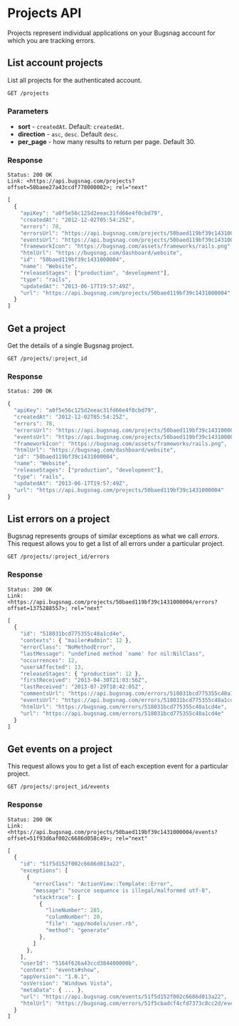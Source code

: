 Projects API
============

Projects represent individual applications on your Bugsnag account for which you are tracking errors.


List account projects
---------------------

List all projects for the authenticated account.

```shell
GET /projects
```

### Parameters

- **sort** - `createdAt`. Default: `createdAt`.
- **direction** - `asc`, `desc`. Default `desc`.
- **per_page** - how many results to return per page. Default 30.

### Response

```
Status: 200 OK
Link: <https://api.bugsnag.com/projects?offset=50baee27a43ccdf778000002>; rel="next"
```

```javascript
[
  {
    "apiKey": "a0f5e56c125d2eeac31fd66e4f0cbd79",
    "createdAt": "2012-12-02T05:54:25Z",
    "errors": 78,
    "errorsUrl": "https://api.bugsnag.com/projects/50baed119bf39c1431000004/errors",
    "eventsUrl": "https://api.bugsnag.com/projects/50baed119bf39c1431000004/events",
    "frameworkIcon": "https://bugsnag.com/assets/frameworks/rails.png",
    "htmlUrl": "https://bugsnag.com/dashboard/website",
    "id": "50baed119bf39c1431000004",
    "name": "Website",
    "releaseStages": ["production", "development"],
    "type": "rails",
    "updatedAt": "2013-06-17T19:57:49Z",
    "url": "https://api.bugsnag.com/projects/50baed119bf39c1431000004"
  }
]
```


Get a project
-------------

Get the details of a single Bugsnag project.

```shell
GET /projects/:project_id
```

### Response

```
Status: 200 OK
```

```javascript
{
  "apiKey": "a0f5e56c125d2eeac31fd66e4f0cbd79",
  "createdAt": "2012-12-02T05:54:25Z",
  "errors": 78,
  "errorsUrl": "https://api.bugsnag.com/projects/50baed119bf39c1431000004/errors",
  "eventsUrl": "https://api.bugsnag.com/projects/50baed119bf39c1431000004/events",
  "frameworkIcon": "https://bugsnag.com/assets/frameworks/rails.png",
  "htmlUrl": "https://bugsnag.com/dashboard/website",
  "id": "50baed119bf39c1431000004",
  "name": "Website",
  "releaseStages": ["production", "development"],
  "type": "rails",
  "updatedAt": "2013-06-17T19:57:49Z",
  "url": "https://api.bugsnag.com/projects/50baed119bf39c1431000004"
}
```


List errors on a project
------------------------

Bugsnag represents groups of similar exceptions as what we call *errors*. This request allows you to get a list of all errors under a particular project.

```
GET /projects/:project_id/errors
```

### Response
```
Status: 200 OK
Link: <https://api.bugsnag.com/projects/50baed119bf39c1431000004/errors?offset=1375288557>; rel="next"
```

```javascript
[
  {
    "id": "518031bcd775355c48a1cd4e",
    "contexts": { "mailer#admin": 12 },
    "errorClass": "NoMethodError",
    "lastMessage": "undefined method `name' for nil:NilClass",
    "occurrences": 12,
    "usersAffected": 13,
    "releaseStages": { "production": 12 },
    "firstReceived": "2013-04-30T21:03:56Z",
    "lastReceived": "2013-07-29T10:42:05Z",
    "commentsUrl": "https://api.bugsnag.com/errors/518031bcd775355c48a1cd4e/comments",
    "eventsUrl": "https://api.bugsnag.com/errors/518031bcd775355c48a1cd4e/events",
    "htmlUrl": "https://bugsnag.com/errors/518031bcd775355c48a1cd4e",
    "url": "https://api.bugsnag.com/errors/518031bcd775355c48a1cd4e"
  }
]
```


Get events on a project
-----------------------

This request allows you to get a list of each exception event for a particular project.

```
GET /projects/:project_id/events
```

### Response
```
Status: 200 OK
Link: <https://api.bugsnag.com/projects/50baed119bf39c1431000004/events?offset=51f93d6af002c6686d058c49>; rel="next"
```

```javascript
[
  {
    "id": "51f5d152f002c6686d013a22",
    "exceptions": [
      {
        "errorClass": "ActionView::Template::Error",
        "message": "source sequence is illegal/malformed utf-8",
        "stacktrace": [
          {
            "lineNumber": 285,
            "columNumber": 20,
            "file": "app/models/user.rb",
            "method": "generate"
          },
        ]
      },
    ],
    "userId": "5164f626a43ccd384400000b",
    "context": "events#show",
    "appVersion": "1.0.1",
    "osVersion": "Windows Vista",
    "metaData": { ... },
    "url": "https://api.bugsnag.com/events/51f5d152f002c6686d013a22",
    "htmlUrl": "https://bugsnag.com/errors/51f5cbadcf4cfd7373c8cc2d/events/51f5d152f002c6686d013a22"
  }
]
```